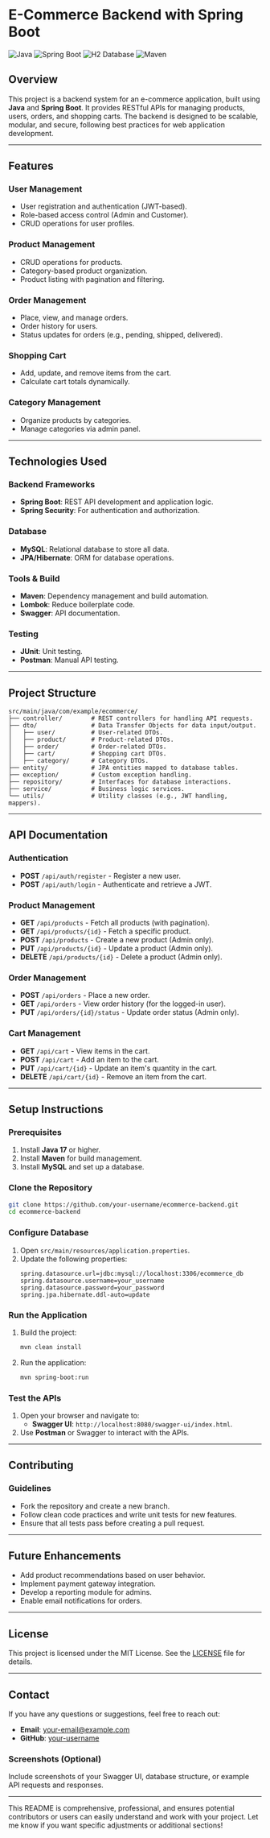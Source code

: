 
# E-Commerce Backend with Spring Boot

![Java](https://img.shields.io/badge/Java-17+-brightgreen) 
![Spring Boot](https://img.shields.io/badge/Spring%20Boot-3.x-brightgreen) 
![H2 Database](https://img.shields.io/badge/Database-H2-blue) 
![Maven](https://img.shields.io/badge/Build-Maven-orange)

## **Overview**

This project is a backend system for an e-commerce application, built using **Java** and **Spring Boot**. It provides RESTful APIs for managing products, users, orders, and shopping carts. The backend is designed to be scalable, modular, and secure, following best practices for web application development.

---

## **Features**

### **User Management**
- User registration and authentication (JWT-based).
- Role-based access control (Admin and Customer).
- CRUD operations for user profiles.

### **Product Management**
- CRUD operations for products.
- Category-based product organization.
- Product listing with pagination and filtering.

### **Order Management**
- Place, view, and manage orders.
- Order history for users.
- Status updates for orders (e.g., pending, shipped, delivered).

### **Shopping Cart**
- Add, update, and remove items from the cart.
- Calculate cart totals dynamically.

### **Category Management**
- Organize products by categories.
- Manage categories via admin panel.

---

## **Technologies Used**

### **Backend Frameworks**
- **Spring Boot**: REST API development and application logic.
- **Spring Security**: For authentication and authorization.

### **Database**
- **MySQL**: Relational database to store all data.
- **JPA/Hibernate**: ORM for database operations.

### **Tools & Build**
- **Maven**: Dependency management and build automation.
- **Lombok**: Reduce boilerplate code.
- **Swagger**: API documentation.

### **Testing**
- **JUnit**: Unit testing.
- **Postman**: Manual API testing.

---

## **Project Structure**

```plaintext
src/main/java/com/example/ecommerce/
├── controller/        # REST controllers for handling API requests.
├── dto/               # Data Transfer Objects for data input/output.
│   ├── user/          # User-related DTOs.
│   ├── product/       # Product-related DTOs.
│   ├── order/         # Order-related DTOs.
│   ├── cart/          # Shopping cart DTOs.
│   ├── category/      # Category DTOs.
├── entity/            # JPA entities mapped to database tables.
├── exception/         # Custom exception handling.
├── repository/        # Interfaces for database interactions.
├── service/           # Business logic services.
└── utils/             # Utility classes (e.g., JWT handling, mappers).
```

---

## **API Documentation**

### **Authentication**
- **POST** `/api/auth/register` - Register a new user.
- **POST** `/api/auth/login` - Authenticate and retrieve a JWT.

### **Product Management**
- **GET** `/api/products` - Fetch all products (with pagination).
- **GET** `/api/products/{id}` - Fetch a specific product.
- **POST** `/api/products` - Create a new product (Admin only).
- **PUT** `/api/products/{id}` - Update a product (Admin only).
- **DELETE** `/api/products/{id}` - Delete a product (Admin only).

### **Order Management**
- **POST** `/api/orders` - Place a new order.
- **GET** `/api/orders` - View order history (for the logged-in user).
- **PUT** `/api/orders/{id}/status` - Update order status (Admin only).

### **Cart Management**
- **GET** `/api/cart` - View items in the cart.
- **POST** `/api/cart` - Add an item to the cart.
- **PUT** `/api/cart/{id}` - Update an item's quantity in the cart.
- **DELETE** `/api/cart/{id}` - Remove an item from the cart.

---

## **Setup Instructions**

### **Prerequisites**
1. Install **Java 17** or higher.
2. Install **Maven** for build management.
3. Install **MySQL** and set up a database.

### **Clone the Repository**
```bash
git clone https://github.com/your-username/ecommerce-backend.git
cd ecommerce-backend
```

### **Configure Database**
1. Open `src/main/resources/application.properties`.
2. Update the following properties:
   ```properties
   spring.datasource.url=jdbc:mysql://localhost:3306/ecommerce_db
   spring.datasource.username=your_username
   spring.datasource.password=your_password
   spring.jpa.hibernate.ddl-auto=update
   ```

### **Run the Application**
1. Build the project:
   ```bash
   mvn clean install
   ```
2. Run the application:
   ```bash
   mvn spring-boot:run
   ```

### **Test the APIs**
1. Open your browser and navigate to:
   - **Swagger UI**: `http://localhost:8080/swagger-ui/index.html`.
2. Use **Postman** or Swagger to interact with the APIs.

---

## **Contributing**

### **Guidelines**
- Fork the repository and create a new branch.
- Follow clean code practices and write unit tests for new features.
- Ensure that all tests pass before creating a pull request.

---

## **Future Enhancements**
- Add product recommendations based on user behavior.
- Implement payment gateway integration.
- Develop a reporting module for admins.
- Enable email notifications for orders.

---

## **License**
This project is licensed under the MIT License. See the [LICENSE](LICENSE) file for details.

---

## **Contact**
If you have any questions or suggestions, feel free to reach out:

- **Email**: your-email@example.com
- **GitHub**: [your-username](https://github.com/your-username)


### **Screenshots (Optional)**
Include screenshots of your Swagger UI, database structure, or example API requests and responses.

---

This README is comprehensive, professional, and ensures potential contributors or users can easily understand and work with your project. Let me know if you want specific adjustments or additional sections!
